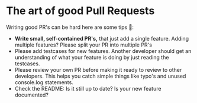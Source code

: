 # The art of good Pull Requests

Writing good PR's can be hard here are some tips 🔧:

- **Write small, self-contained PR's,** that just add a single feature. Adding multiple features? Please split your PR into multiple PR's
- Please add testcases for new features. Another developer should get an understanding of what your feature is doing by just reading the testcases.
- Please review your own PR before making it ready to review to other developers. This helps you catch simple things like typo's and unused console.log statements.
- Check the README: Is it still up to date? Is your new feature documented?
